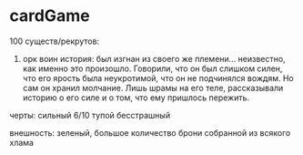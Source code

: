 # cardGame

100 существ/рекрутов:

1) орк воин
история: был изгнан из своего же племени... неизвестно, как именно это произошло. Говорили, что он был слишком силен, что его ярость была неукротимой, что он не подчинялся вождям. Но сам он хранил молчание. Лишь шрамы на его теле, рассказывали историю о его силе и о том, что ему пришлось пережить.
  
черты: сильный 6/10 тупой бесстрашный
  
  внешность: зеленый, большое количество брони собранной из всякого хлама 
